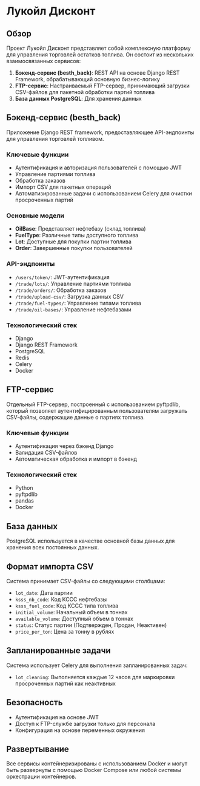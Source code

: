 # Лукойл Дисконт

## Обзор
Проект Лукойл Дисконт представляет собой комплексную платформу для управления торговлей остатков топлива. Он состоит из нескольких взаимосвязанных сервисов:

1. **Бэкенд-сервис (besth_back)**: REST API на основе Django REST Framework, обрабатывающий основную бизнес-логику
2. **FTP-сервис**: Настраиваемый FTP-сервер, принимающий загрузки CSV-файлов для пакетной обработки партий топлива
3. **База данных PostgreSQL**: Для хранения данных

## Бэкенд-сервис (besth_back)

Приложение Django REST framework, предоставляющее API-эндпоинты для управления торговлей топливом.

### Ключевые функции

- Аутентификация и авторизация пользователей с помощью JWT
- Управление партиями топлива
- Обработка заказов
- Импорт CSV для пакетных операций
- Автоматизированные задачи с использованием Celery для очистки просроченных партий

### Основные модели

- **OilBase**: Представляет нефтебазу (склад топлива)
- **FuelType**: Различные типы доступного топлива
- **Lot**: Доступные для покупки партии топлива
- **Order**: Завершенные покупки пользователей

### API-эндпоинты

- `/users/token/`: JWT-аутентификация
- `/trade/lots/`: Управление партиями топлива
- `/trade/orders/`: Обработка заказов
- `/trade/upload-csv/`: Загрузка данных CSV
- `/trade/fuel-types/`: Управление типами топлива
- `/trade/oil-bases/`: Управление нефтебазами

### Технологический стек

- Django
- Django REST Framework
- PostgreSQL
- Redis
- Celery
- Docker

## FTP-сервис

Отдельный FTP-сервер, построенный с использованием pyftpdlib, который позволяет аутентифицированным пользователям загружать CSV-файлы, содержащие данные о партиях топлива.

### Ключевые функции

- Аутентификация через бэкенд Django
- Валидация CSV-файлов
- Автоматическая обработка и импорт в бэкенд

### Технологический стек

- Python
- pyftpdlib
- pandas
- Docker

## База данных

PostgreSQL используется в качестве основной базы данных для хранения всех постоянных данных.

## Формат импорта CSV

Система принимает CSV-файлы со следующими столбцами:
- `lot_date`: Дата партии
- `ksss_nb_code`: Код КССС нефтебазы
- `ksss_fuel_code`: Код КССС типа топлива
- `initial_volume`: Начальный объем в тоннах
- `available_volume`: Доступный объем в тоннах
- `status`: Статус партии (Подтвержден, Продан, Неактивен)
- `price_per_ton`: Цена за тонну в рублях

## Запланированные задачи

Система использует Celery для выполнения запланированных задач:
- `lot_cleaning`: Выполняется каждые 12 часов для маркировки просроченных партий как неактивных

## Безопасность

- Аутентификация на основе JWT
- Доступ к FTP-службе загрузки только для персонала
- Конфигурация на основе переменных окружения

## Развертывание

Все сервисы контейнеризированы с использованием Docker и могут быть развернуты с помощью Docker Compose или любой системы оркестрации контейнеров.
